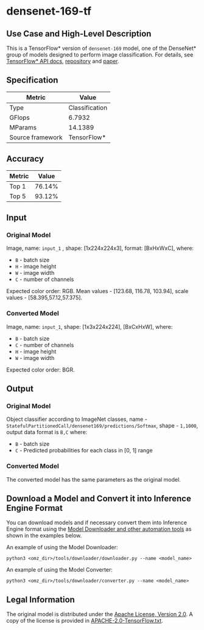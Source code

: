 # densenet-169-tf

## Use Case and High-Level Description

This is a TensorFlow\* version of `densenet-169` model, one of the DenseNet\* group of models designed to perform image classification.
For details, see [TensorFlow\* API docs](https://www.tensorflow.org/api_docs/python/tf/keras/applications/DenseNet169), [repository](https://github.com/tensorflow/tensorflow) and [paper](https://arxiv.org/abs/1608.06993).

## Specification

| Metric                          | Value           |
|---------------------------------|-----------------|
| Type                            | Classification  |
| GFlops                          | 6.7932          |
| MParams                         | 14.1389         |
| Source framework                | TensorFlow\*    |

## Accuracy

| Metric | Value |
| ------ | ----- |
| Top 1  | 76.14%|
| Top 5  | 93.12%|

## Input

### Original Model

Image, name: `input_1` , shape: [1x224x224x3], format: [BxHxWxC],
where:

- `B` - batch size
- `H` - image height
- `W` - image width
- `C` - number of channels

Expected color order: RGB.
Mean values - [123.68, 116.78, 103.94], scale values - [58.395,57.12,57.375].

### Converted Model

Image, name: `input_1`, shape: [1x3x224x224], [BxCxHxW],
where:

- `B` - batch size
- `C` - number of channels
- `H` - image height
- `W` - image width

Expected color order: BGR.

## Output

### Original Model

Object classifier according to ImageNet classes, name - `StatefulPartitionedCall/densenet169/predictions/Softmax`,  shape - `1,1000`, output data format is `B,C` where:

- `B` - batch size
- `C` - Predicted probabilities for each class in  [0, 1] range

### Converted Model

The converted model has the same parameters as the original model.

## Download a Model and Convert it into Inference Engine Format

You can download models and if necessary convert them into Inference Engine format using the [Model Downloader and other automation tools](../../../tools/downloader/README.md) as shown in the examples below.

An example of using the Model Downloader:
```
python3 <omz_dir>/tools/downloader/downloader.py --name <model_name>
```

An example of using the Model Converter:
```
python3 <omz_dir>/tools/downloader/converter.py --name <model_name>
```

## Legal Information

The original model is distributed under the
[Apache License, Version 2.0](https://raw.githubusercontent.com/tensorflow/tensorflow/master/LICENSE).
A copy of the license is provided in [APACHE-2.0-TensorFlow.txt](../licenses/APACHE-2.0-TensorFlow.txt).
